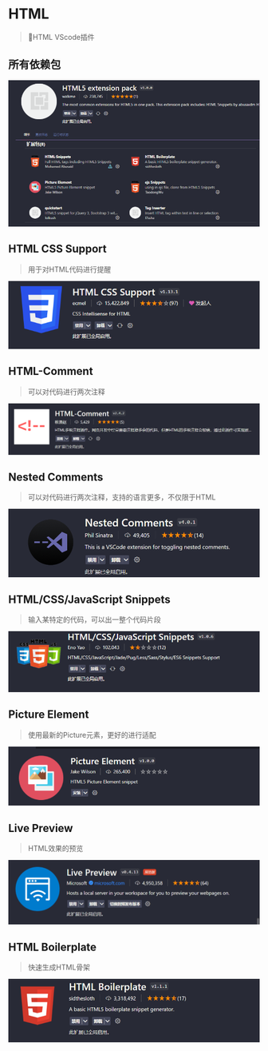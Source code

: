 <!--
 * @Author: zxk zhaoxinkun1124@gmail.com
 * @Date: 2024-05-07 11:19:18
 * @LastEditors: zxk zhaoxinkun1124@gmail.com
 * @LastEditTime: 2024-05-07 14:12:56
 * @FilePath: \VitePress\Docs\编程软件\VScode\HTML.md
 * @Description: 
 * 
 * Copyright (c) 2024 by ${git_name_email}, All Rights Reserved. 
-->
# HTML


> 📌HTML VScode插件

## 所有依赖包

![](image/image_kzOnI43Ynq.png)

## HTML CSS Support

> 用于对HTML代码进行提醒

![](image/image__wGHiIXwHk.png)

## HTML-Comment

> 可以对代码进行两次注释

![](image/image_LTwEci7klG.png)

## Nested Comments

> 可以对代码进行两次注释，支持的语言更多，不仅限于HTML

![](image/image_0-U7LxXOBN.png)

## HTML/CSS/JavaScript Snippets

> 输入某特定的代码，可以出一整个代码片段

![](image/image_hBsH3SdRg-.png)

## Picture Element

> 使用最新的Picture元素，更好的进行适配

![](image/image_McyJtMoFHZ.png)

## Live Preview

> HTML效果的预览

![](image/image_Gw9VkSmuta.png)

## HTML Boilerplate

> 快速生成HTML骨架

![image-20240507141239449](HTML.assets/image-20240507141239449.png)
